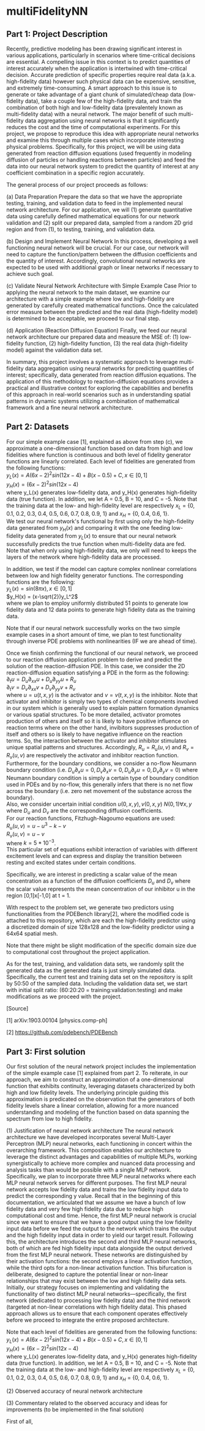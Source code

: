 # multiFidelityNN

## Part 1: Project Description
Recently, predictive modeling has been drawing significant interest in various applications, particularly in scenarios where time-critical decisions are essential. A compelling issue in this context is to predict quantities of interest accurately when the application is intertwined with time-critical decision. Accurate prediction of specific properties require real data (a.k.a. high-fidelity data) however such physical data can be expensive, sensitive, and extremely time-consuming. A smart approach to this issue is to generate or take advantage of a giant chunk of simulated/cheap data (low-fidelity data), take a couple few of the high-fidelity data, and train the combination of both high and low-fidelity data (prevalentely known as multi-fidelity data) with a neural network. The major benefit of such multi-fidelity data aggregation using neural networks is that it significantly reduces the cost and the time of computational experiments. For this project, we propose to reproduce this idea with appropriate neural networks and examine this through multiple cases which incorporate interesting physical problems. Specifically, for this project, we will be using data generated from reaction diffusion equations (used frequently in modeling diffusion of particles or handling reactions between particles) and feed the data into our neural network system to predict the quantity of interest at any coefficient combination in a specific region accurately. 

The general process of our project proceeds as follows:

(a) Data Preparation
Prepare the data so that we have the appropriate testing, training, and validation data to feed in the implemented neural network architecture. For our application, we will (1) generate quantitative data using carefully defined mathematical equations for our network validation and (2) split our prepared data, sampled from a random 2D grid region and from (1), to testing, training, and validation data.  

(b) Design and Implement Neural Network
In this process, developing a well functioning neural network will be crucial. For our case, our network will need to capture the function/pattern between the diffusion coefficients and the quantity of interest. Accordingly, convolutional neural networks are expected to be used with additional graph or linear networks if necessary to achieve such goal.

(c) Validate Neural Network Architecture with Simple Example Case
Prior to applying the neural network to the main dataset, we examine our architecture with a simple example where low and high-fidelity are generated by carefully created mathematical functions. Once the calculated error measure between the predicted and the real data (high-fidelity model) is determined to be acceptable, we proceed to our final step.

(d) Application (Reaction Diffusion Equation)
Finally, we feed our neural network architecture our prepared data and measure the MSE of: (1) low-fidelity function, (2) high-fidelity function, (3) the real data (high-fidelity model) against the validation data set.

In summary, this project involves a systematic approach to leverage multi-fidelity data aggregation using neural networks for predicting quantities of interest; specifically, data generated from reaction diffusion equations. The application of this methodology to reaction-diffusion equations provides a practical and illustrative context for exploring the capabilities and benefits of this approach in real-world scenarios such as in understanding spatial patterns in dynamic systems utilizing a combination of mathematical framework and a fine neural network architecture.

## Part 2: Datasets

For our simple example case [1], explained as above from step (c), we approximate a one-dimensional function based on data from high and low fidelities where function is continuous and both level of fidelity generator functions are linearly correlated. 
Each level of fidelities are generated from the following functions: <br>
$y_L(x) = A(6x-2)^2sin(12x-4) + B(x-0.5) + C, x \in [0,1]$ <br>
$y_H(x) = (6x-2)^2sin(12x-4)$ <br>
where y_L(x) generates low-fidelity data, and y_H(x) generates high-fidelity data (true function). In addition, we let A = 0.5, B = 10, and C = -5. Note that the training data at the low- and high-fidelity level are respectively $x_{L}$ = {0, 0.1, 0.2, 0.3, 0.4, 0.5, 0.6, 0.7, 0.8, 0.9, 1} and $x_{H}$ = {0, 0.4, 0.6, 1}. <br>
We test our neural network's functional by first using only the high-fidelity data generated from $y_H(x)$ and comparing it with the one feeding low-fidelity data generated from $y_L(x)$ to ensure that our neural network successfully predicts the true function when multi-fidelity data are fed. Note that when only using high-fidelity data, we only will need to keeps the layers of the network where high-fidelity data are processed. 

In addition, we test if the model can capture complex nonlinear correlations between low and high fidelity generator functions. The corresponding functions are the following:<br>
$y_L(x) = sin(8\pi x), x \in [0,1]$ <br>
$y_H(x) = (x-\sqrt{2})y_L^2$ <br>
where we plan to employ uniformly distributed 51 points to generate low fidelity data and 12 data points to generate high fidelity data as the training data.

Note that if our neural network successfully works on the two simple example cases in a short amount of time, we plan to test functionality through inverse PDE problems with nonlinearities (IF we are ahead of time). 

Once we finish confirming the functional of our neural network, we proceed to 
our reaction diffusion application problem to derive and predict the solution of the reaction-diffusion PDE. In this case, we consider the 2D reaction-diffusion equation satisfying a PDE in the form as the following: <br>
$\partial_t u = D_u \partial_{xx}u + D_u \partial_{yy}u + R_u$ <br>
$\partial_t v = D_v \partial_{xx}v + D_v \partial_{yy}v + R_v$ <br>
where $u = u(t,x,y)$ is the activator and $v = v(t,x,y)$ is the inhibitor. Note that activator and inhibitor is simply two types of chemical components involved in our system which is generally used to explain pattern formation dynamics or various spatial structures. To be more detailed, activator promotes production of others and itself so it is likely to have positive influence on reaction terms where on the other hand, invibitors suppresses production of itself and others so is likely to have negative influence on the reaction terms. So, the interaction between the activator and inhibitor stimulates unique spatial patterns and structures. Accordingly, $R_u = R_u(u,v)$ and $R_v = R_v(u,v)$ are respectively the activator and inhibitor reaction function. <br>
Furthermore, for the boundary conditions, we consider a no-flow Neumann boundary condition (i.e. $D_u \partial_{x}u = 0, D_v \partial_{x}v = 0, D_u \partial_{y}u = 0, D_v \partial_{y}v = 0$) where Neumann boundary condition is simply a certain type of boundary condition used in PDEs and by no-flow, this generally infers that there is no net flow across the boundary (i.e. zero net movement of the substance across the boundary). <br>
Also, we consider uncertain initial condition $u(0,x,y),v(0,x,y) ~ N(0,1) \forall x,y$ where $D_u$ and $D_v$ are the corresponding diffusion coefficients. <br>
For our reaction functions, Fitzhugh-Nagoumo equations are used: <br>
$R_u(u,v) = u - u^3 - k - v$ <br>
$R_v(u,v) = u - v$ <br>
where $k = 5*10^{-3}$. <br>
This particular set of equations exhibit interaction of variables with different excitement levels and can express and display the transition between resting and excited states under certain conditions.

Specifically, we are interest in predicting a scalar value of the mean concentration as a function of the diffusion coefficients $D_{u}$ and $D_{v}$ where the scalar value represents the mean concentration of our inhibitor u in the region [0,1]x[-1,0] at t = 1. 

With respect to the problem set, we generate two predictors using functionalities from the PDEBench library[2], where the modified code is attached to this repository, which are each the high-fidelity predictor using a discretized domain of size 128x128 and the low-fidelity predictor using a 64x64 spatial mesh.

Note that there might be slight modification of the specific domain size due to computational cost throughout the project application.

As for the test, training, and validation data sets, we randomly split the generated data as the generated data is just simply simulated data. Specifically, the current test and training data set on the repository is split by 50:50 of the sampled data. Including the validation data set, we start with initial split ratio: (60:20:20 = training:validation:testing) and make modifications as we proceed with the project.

[Source]

[1] arXiv:1903.00104 [physics.comp-ph]

[2] https://github.com/pdebench/PDEBench


## Part 3: First solution 

Our first solution of the neural network project includes the implementation of the simple example case [1] explained from part 2. To reiterate, in our approach, we aim to construct an approximation of a one-dimensional function that exhibits continuity, leveraging datasets characterized by both high and low fidelity levels. The underlying principle guiding this approximation is predicated on the observation that the generators of both fidelity levels share a linear correlation, allowing for a more nuanced understanding and modeling of the function based on data spanning the spectrum from low to high fidelity.

(1) Justification of neural network architecture
The neural network architecture we have developed incorporates several Multi-Layer Perceptron (MLP) neural networks, each functioning in concert within the overarching framework. This composition enables our architecture to leverage the distinct advantages and capabilities of multiple MLPs, working synergistically to achieve more complex and nuanced data processing and analysis tasks than would be possible with a single MLP network. Specifically, we plan to incorporate three MLP neural networks where each MLP neural network serves for different purposes.
The first MLP neural network accepts low fidelity data and trains the low fidelity input data to predict the corresponding y value. Recall that in the beginning of this documentation, we articulated that we assume we have a bunch of low fidelity data and very few high fidelity data due to reduce high computational cost and time. Hence, the first MLP neural network is crucial since we want to ensure that we have a good output using the low fidelity input data before we feed the output to the network which trains the output and the high fidelity input data in order to yield our target result.
Following this, the architecture introduces the second and third MLP neural networks, both of which are fed high fidelity input data alongside the output derived from the first MLP neural network. These networks are distinguished by their activation functions: the second employs a linear activation function, while the third opts for a non-linear activation function. This bifurcation is deliberate, designed to capture the potential linear or non-linear relationships that may exist between the low and high fidelity data sets. Initially, our strategy focuses on implementing and validating the functionality of two distinct MLP neural networks—specifically, the first network (dedicated to processing low fidelity data) and the third network (targeted at non-linear correlations with high fidelity data). This phased approach allows us to ensure that each component operates effectively before we proceed to integrate the entire proposed architecture.



Note that each level of fidelities are generated from the following functions: <br>
$y_L(x) = A(6x-2)^2sin(12x-4) + B(x-0.5) + C, x \in [0,1]$ <br>
$y_H(x) = (6x-2)^2sin(12x-4)$ <br>
where y_L(x) generates low-fidelity data, and y_H(x) generates high-fidelity data (true function). In addition, we let A = 0.5, B = 10, and C = -5. Note that the training data at the low- and high-fidelity level are respectively $x_{L}$ = {0, 0.1, 0.2, 0.3, 0.4, 0.5, 0.6, 0.7, 0.8, 0.9, 1} and $x_{H}$ = {0, 0.4, 0.6, 1}. <br>

(2) Observed accuracy of neural network architecture

(3) Commentary related to the observed accuracy and ideas for improvements (to be implemented in the final solution)

First of all, 
